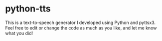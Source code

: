 # python-tts
This is a text-to-speech generator I developed using Python and pyttsx3.
Feel free to edit or change the code as much as you like, and let me know what you did!
